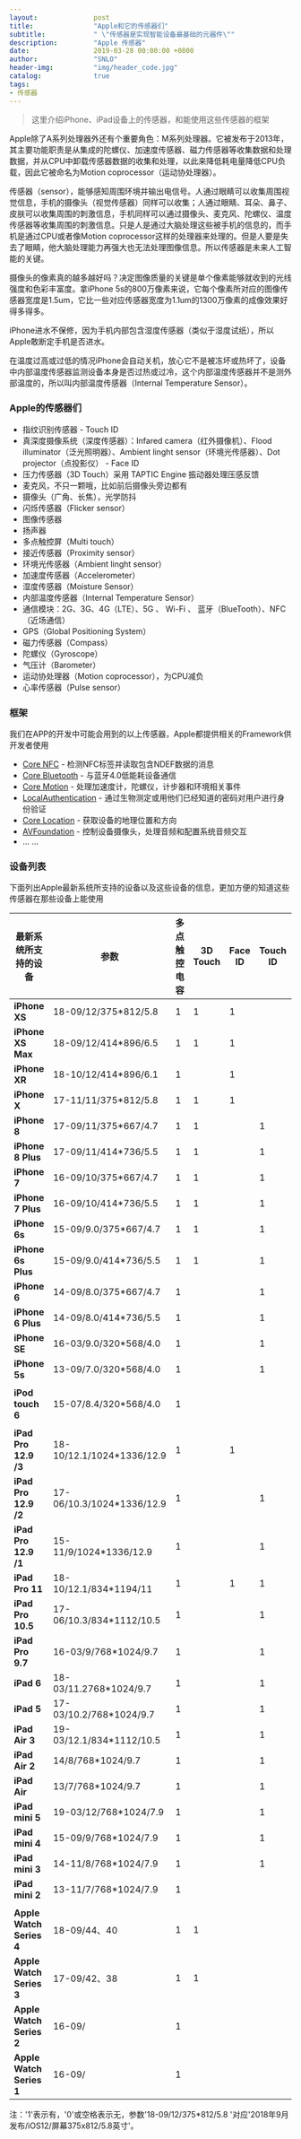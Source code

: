 ```yaml
---
layout:              post
title:               "Apple和它的传感器们"
subtitle:            " \"传感器是实现智能设备最基础的元器件\""
description:	     "Apple 传感器"
date:                2019-03-28 00:00:00 +0800
author:              "SNLO"
header-img:          "img/header_code.jpg"
catalog:             true
tags:
- 传感器
---
```


> 这里介绍iPhone、iPad设备上的传感器，和能使用这些传感器的框架

Apple除了A系列处理器外还有个重要角色：M系列处理器。它被发布于2013年，其主要功能职责是从集成的陀螺仪、加速度传感器、磁力传感器等收集数据和处理数据，并从CPU中卸载传感器数据的收集和处理，以此来降低耗电量降低CPU负载，因此它被命名为Motion coprocessor（运动协处理器）。

传感器（sensor），能够感知周围环境并输出电信号。人通过眼睛可以收集周围视觉信息，手机的摄像头（视觉传感器）同样可以收集；人通过眼睛、耳朵、鼻子、皮肤可以收集周围的刺激信息，手机同样可以通过摄像头、麦克风、陀螺仪、温度传感器等收集周围的刺激信息。只是人是通过大脑处理这些被手机的信息的，而手机是通过CPU或者像Motion coprocessor这样的处理器来处理的。但是人要是失去了眼睛，他大脑处理能力再强大也无法处理图像信息。所以传感器是未来人工智能的关键。

摄像头的像素真的越多越好吗？决定图像质量的关键是单个像素能够就收到的光线强度和色彩丰富度。拿iPhone 5s的800万像素来说，它每个像素所对应的图像传感器宽度是1.5um，它比一些对应传感器宽度为1.1um的1300万像素的成像效果好得多得多。

iPhone进水不保修，因为手机内部包含湿度传感器（类似于湿度试纸），所以Apple敢断定手机是否进水。

在温度过高或过低的情况iPhone会自动关机，放心它不是被冻坏或热坏了，设备中内部温度传感器监测设备本身是否过热或过冷，这个内部温度传感器并不是测外部温度的，所以叫内部温度传感器（Internal Temperature Sensor）。

### Apple的传感器们

- 指纹识别传感器 - Touch ID 
- 真深度摄像系统（深度传感器）：Infared camera（红外摄像机）、Flood illuminator（泛光照明器）、Ambient linght sensor（环境光传感器）、Dot projector（点投影仪） - Face ID
- 压力传感器（3D Touch）采用 TAPTIC Engine 振动器处理压感反馈
- 麦克风，不只一颗哦，比如前后摄像头旁边都有
- 摄像头（广角、长焦），光学防抖
- 闪烁传感器（Flicker sensor）
- 图像传感器
- 扬声器
- 多点触控屏（Multi touch）
- 接近传感器（Proximity sensor）
- 环境光传感器（Ambient linght sensor）
- 加速度传感器（Accelerometer）
- 湿度传感器（Moisture Sensor）
- 内部温度传感器（Internal Temperature Sensor）
- 通信模块：2G、3G、4G（LTE）、5G 、 Wi-Fi 、 蓝牙（BlueTooth）、NFC（近场通信）
- GPS（Global Positioning System）
- 磁力传感器（Compass）
- 陀螺仪（Gyroscope）
- 气压计（Barometer）
- 运动协处理器（Motion coprocessor），为CPU减负
- 心率传感器（Pulse sensor）

### 框架

我们在APP的开发中可能会用到的以上传感器，Apple都提供相关的Framework供开发者使用

- <a href= "https://developer.apple.com/documentation/corenfc" target="_blank">Core NFC</a> - 检测NFC标签并读取包含NDEF数据的消息
- <a href= "https://developer.apple.com/documentation/corebluetooth" target="_blank">Core Bluetooth</a> - 与蓝牙4.0低能耗设备通信
- <a href= "https://developer.apple.com/documentation/coremotion" target="_blank">Core Motion</a> - 处理加速度计，陀螺仪，计步器和环境相关事件
- <a href= "https://developer.apple.com/documentation/localauthentication" target="_blank">LocalAuthentication</a> - 通过生物测定或用他们已经知道的密码对用户进行身份验证
- <a href= "https://developer.apple.com/documentation/corelocation" target="_blank">Core Location</a> - 获取设备的地理位置和方向
- <a href= "https://developer.apple.com/documentation/avfoundation" target="_blank">AVFoundation</a> - 控制设备摄像头，处理音频和配置系统音频交互
- … … 

### 设备列表

下面列出Apple最新系统所支持的设备以及这些设备的信息，更加方便的知道这些传感器在那些设备上能使用

| **最新系统所支持的设备** | 参数                      | **多点触控** **电容** | **3D Touch** | **Face ID** | **Touch ID** | **三轴** **陀螺仪** | **加速度感应器** | **近距离** **感应器** | **环境光感应器** | **气压计** | **磁力传感器** | **蓝牙** | **NFC** |
| ------------------------ | ------------------------- | --------------------- | ------------ | ----------- | ------------ | ------------------- | ---------------- | --------------------- | ---------------- | ---------- | -------------- | -------- | ------- |
| **iPhone XS**            | 18-09/12/375*812/5.8      | 1                     | 1            | 1           |              | 1                   | 1                | 1                     | 1                | 1          | 1              | 5.0      | 1       |
| **iPhone XS Max**        | 18-09/12/414*896/6.5      | 1                     | 1            | 1           |              | 1                   | 1                | 1                     | 1                | 1          | 1              | 5.0      | 1       |
| **iPhone XR**            | 18-10/12/414*896/6.1      | 1                     |              | 1           |              | 1                   | 1                | 1                     | 1                | 1          | 1              | 5.0      | 1       |
| **iPhone X**             | 17-11/11/375*812/5.8      | 1                     | 1            | 1           |              | 1                   | 1                | 1                     | 1                | 1          | 1              | 5.0      | 1       |
| **iPhone 8**             | 17-09/11/375*667/4.7      | 1                     | 1            |             | 1            | 1                   | 1                | 1                     | 1                | 1          | 1              | 5.0      | 1       |
| **iPhone 8 Plus**        | 17-09/11/414*736/5.5      | 1                     | 1            |             | 1            | 1                   | 1                | 1                     | 1                | 1          | 1              | 5.0      | 1       |
| **iPhone 7**             | 16-09/10/375*667/4.7      | 1                     | 1            |             | 1            | 1                   | 1                | 1                     | 1                | 1          | 1              | 4.2      | 1       |
| **iPhone 7 Plus**        | 16-09/10/414*736/5.5      | 1                     | 1            |             | 1            | 1                   | 1                | 1                     | 1                | 1          | 1              | 4.2      | 1       |
| **iPhone 6s**            | 15-09/9.0/375*667/4.7     | 1                     | 1            |             | 1            | 1                   | 1                | 1                     | 1                | 1          | 1              | 4.2      | 1       |
| **iPhone 6s Plus**       | 15-09/9.0/414*736/5.5     | 1                     | 1            |             | 1            | 1                   | 1                | 1                     | 1                | 1          | 1              | 4.2      | 1       |
| **iPhone 6**             | 14-09/8.0/375*667/4.7     | 1                     |              |             | 1            | 1                   | 1                | 1                     | 1                | 1          | 1              | 4.0      | 1       |
| **iPhone 6 Plus**        | 14-09/8.0/414*736/5.5     | 1                     |              |             | 1            | 1                   | 1                | 1                     | 1                | 1          | 1              | 4.0      | 1       |
| **iPhone SE**            | 16-03/9.0/320*568/4.0     | 1                     |              |             | 1            | 1                   | 1                | 1                     | 1                | 1          | 1              | 4.2      | 1       |
| **iPhone 5s**            | 13-09/7.0/320*568/4.0     | 1                     |              |             | 1            | 1                   | 1                | 1                     | 1                | 1          | 1              | 4.0      |         |
|                          |                           |                       |              |             |              |                     |                  |                       |                  |            |                |          |         |
| **iPod touch 6**         | 15-07/8.4/320*568/4.0     | 1                     |              |             |              | 1                   | 1                |                       |                  |            |                | 4.1      |         |
|                          |                           |                       |              |             |              |                     |                  |                       |                  |            |                |          |         |
| **iPad Pro 12.9 /3**     | 18-10/12.1/1024*1336/12.9 | 1                     |              | 1           |              | 1                   | 1                | 1                     | 1                |            | 1              | 5.0      |         |
| **iPad Pro 12.9 /2**     | 17-06/10.3/1024*1336/12.9 | 1                     |              |             | 1            | 1                   | 1                | 1                     | 1                |            | 1              | 4.2      |         |
| **iPad Pro 12.9 /1**     | 15-11/9/1024*1336/12.9    | 1                     |              |             | 1            | 1                   | 1                | 1                     | 1                |            | 1              | 4.2      |         |
| **iPad Pro 11**          | 18-10/12.1/834*1194/11    | 1                     |              | 1           | 1            | 1                   | 1                | 1                     | 1                |            | 1              | 5.0      |         |
| **iPad Pro 10.5**        | 17-06/10.3/834*1112/10.5  | 1                     |              |             | 1            | 1                   | 1                | 1                     | 1                |            | 1              | 4.2      |         |
| **iPad Pro 9.7**         | 16-03/9/768*1024/9.7      | 1                     |              |             | 1            | 1                   | 1                | 1                     | 1                |            | 1              | 4.2      |         |
| **iPad 6**               | 18-03/11.2768*1024/9.7    | 1                     |              |             | 1            | 1                   | 1                | 1                     | 1                | 1          |                | 4.2      |         |
| **iPad 5**               | 17-03/10.2/768*1024/9.7   | 1                     |              |             | 1            | 1                   | 1                | 1                     | 1                | 1          |                | 4.2      |         |
| **iPad Air 3**           | 19-03/12.1/834*1112/10.5  | 1                     |              |             | 1            | 1                   | 1                |                       | 1                |            |                | 5.0      |         |
| **iPad Air 2**           | 14/8/768*1024/9.7         | 1                     |              |             | 1            | 1                   | 1                |                       | 1                |            |                | 4.0      |         |
| **iPad Air**             | 13/7/768*1024/9.7         | 1                     |              |             | 1            | 1                   | 1                |                       | 1                |            |                | 4.0      |         |
| **iPad mini 5**          | 19-03/12/768*1024/7.9     | 1                     |              |             | 1            | 1                   | 1                |                       | 1                |            |                | 5.0      |         |
| **iPad mini 4**          | 15-09/9/768*1024/7.9      | 1                     |              |             | 1            | 1                   | 1                |                       | 1                |            |                | 4.2      |         |
| **iPad mini 3**          | 14-11/8/768*1024/7.9      | 1                     |              |             | 1            | 1                   | 1                |                       | 1                |            |                | 4.0      |         |
| **iPad mini 2**          | 13-11/7/768*1024/7.9      | 1                     |              |             |              | 1                   | 1                |                       | 1                |            |                | 4.0      |         |
|                          |                           |                       |              |             |              |                     |                  |                       |                  |            |                |          |         |
| **Apple Watch Series 4** | 18-09/44、40              | 1                     | 1            |             |              | 1                   | 1                |                       | 1                | 1          |                | 5.0      |         |
| **Apple Watch Series 3** | 17-09/42、38              | 1                     | 1            |             |              | 1                   | 1                |                       | 1                | 1          |                | 4.2      |         |
| **Apple Watch Series 2** | 16-09/                    | 1                     |              |             |              | 1                   | 1                |                       | 1                |            |                | 4.0      |         |
| **Apple Watch Series 1** | 16-09/                    | 1                     |              |             |              | 1                   | 1                |                       | 1                |            |                | 4.0      |         |

注：'1'表示有，'0'或空格表示无，参数'18-09/12/375*812/5.8 '对应'2018年9月发布/iOS12/屏幕375x812/5.8英寸'。

​	

